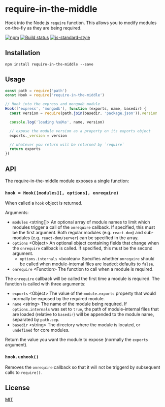 # require-in-the-middle

Hook into the Node.js `require` function. This allows you to modify
modules on-the-fly as they are being required.

[![npm](https://img.shields.io/npm/v/require-in-the-middle.svg)](https://www.npmjs.com/package/require-in-the-middle)
[![Build status](https://travis-ci.org/elastic/require-in-the-middle.svg?branch=master)](https://travis-ci.org/elastic/require-in-the-middle)
[![js-standard-style](https://img.shields.io/badge/code%20style-standard-brightgreen.svg?style=flat)](https://github.com/feross/standard)

## Installation

```
npm install require-in-the-middle --save
```

## Usage

```js
const path = require('path')
const Hook = require('require-in-the-middle')

// Hook into the express and mongodb module
Hook(['express', 'mongodb'], function (exports, name, basedir) {
  const version = require(path.join(basedir, 'package.json')).version

  console.log('loading %s@%s', name, version)

  // expose the module version as a property on its exports object
  exports._version = version

  // whatever you return will be returned by `require`
  return exports
})
```

## API

The require-in-the-middle module exposes a single function:

### `hook = Hook([modules][, options], onrequire)`

When called a `hook` object is returned.

Arguments:

- `modules` &lt;string[]> An optional array of module names to limit which modules
  trigger a call of the `onrequire` callback. If specified, this must be the
  first argument. Both regular modules (e.g. `react-dom`) and
  sub-modules (e.g. `react-dom/server`) can be specified in the array.
- `options` &lt;Object> An optional object containing fields that change when the
  `onrequire` callback is called. If specified, this must be the second
  argument.
  - `options.internals` &lt;boolean> Specifies whether `onrequire` should be called
    when module-internal files are loaded; defaults to `false`.
- `onrequire` &lt;Function> The function to call when a module is required.

The `onrequire` callback will be called the first time a module is
required. The function is called with three arguments:

- `exports` &lt;Object> The value of the `module.exports` property that would
  normally be exposed by the required module.
- `name` &lt;string> The name of the module being required. If `options.internals`
  was set to `true`, the path of module-internal files that are loaded
  (relative to `basedir`) will be appended to the module name, separated by
  `path.sep`.
- `basedir` &lt;string> The directory where the module is located, or `undefined`
  for core modules.

Return the value you want the module to expose (normally the `exports`
argument).

### `hook.unhook()`

Removes the `onrequire` callback so that it will not be triggerd by
subsequent calls to `require()`.

## License

[MIT](https://github.com/elastic/require-in-the-middle/blob/master/LICENSE)
